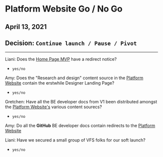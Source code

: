 # Platform Website Go / No Go 
## April 13, 2021

## Decision: `Continue launch / Pause / Pivot`

---

Liani: Does the [Home Page MVP](https://department-of-veterans-affairs.github.io/va.gov-team/) have a redirect notice?
- `yes/no`

Amy: Does the "Research and design" content source in the [Platform Website](https://depo-platform-documentation.scrollhelp.site/index.html) contain the erstwhile Designer Landing Page?
- `yes/no`

Gretchen: Have all the BE developer docs from V1 been distributed amongst the [Platform Website's](https://depo-platform-documentation.scrollhelp.site/index.html) various content sourecs?
- `yes/no`

Amy: Do all the **GitHub** BE developer docs contain redirects to the [Platform Website](https://depo-platform-documentation.scrollhelp.site/index.html)

Liani: Have we secured a small group of VFS folks for our soft launch?
- `yes/no`
